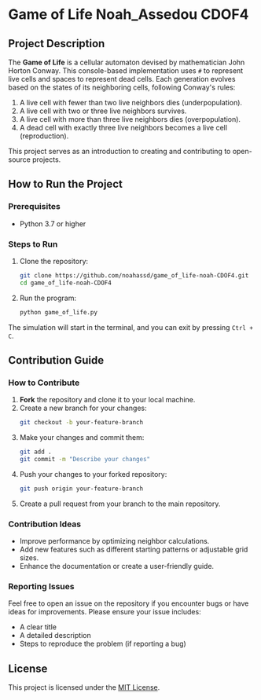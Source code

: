 # Game of Life Noah_Assedou CDOF4

## Project Description
The **Game of Life** is a cellular automaton devised by mathematician John Horton Conway. This console-based implementation uses `#` to represent live cells and spaces to represent dead cells. Each generation evolves based on the states of its neighboring cells, following Conway's rules:

1. A live cell with fewer than two live neighbors dies (underpopulation).
2. A live cell with two or three live neighbors survives.
3. A live cell with more than three live neighbors dies (overpopulation).
4. A dead cell with exactly three live neighbors becomes a live cell (reproduction).

This project serves as an introduction to creating and contributing to open-source projects.

## How to Run the Project

### Prerequisites
- Python 3.7 or higher

### Steps to Run
1. Clone the repository:
   ```bash
   git clone https://github.com/noahassd/game_of_life-noah-CDOF4.git
   cd game_of_life-noah-CDOF4
   ```
2. Run the program:
   ```bash
   python game_of_life.py
   ```

The simulation will start in the terminal, and you can exit by pressing `Ctrl + C`.
## Contribution Guide

### How to Contribute
1. **Fork** the repository and clone it to your local machine.
2. Create a new branch for your changes:
   ```bash
   git checkout -b your-feature-branch
   ```
3. Make your changes and commit them:
   ```bash
   git add .
   git commit -m "Describe your changes"
   ```
4. Push your changes to your forked repository:
   ```bash
   git push origin your-feature-branch
   ```
5. Create a pull request from your branch to the main repository.

### Contribution Ideas
- Improve performance by optimizing neighbor calculations.
- Add new features such as different starting patterns or adjustable grid sizes.
- Enhance the documentation or create a user-friendly guide.

### Reporting Issues
Feel free to open an issue on the repository if you encounter bugs or have ideas for improvements. Please ensure your issue includes:
- A clear title
- A detailed description
- Steps to reproduce the problem (if reporting a bug)
## License
This project is licensed under the [MIT License](LICENSE).
